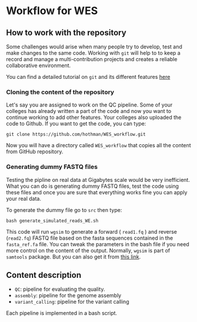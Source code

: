 # Workflow for WES 

## How to work with the repository

Some challenges would arise when many people try to develop, test and make changes to the same code. Working with `git` will help to to keep a record and manage a multi-contribution projects and creates a reliable collaborative environment. 

You can find a detailed tutorial on `git` and its different  features [here](https://github.com/hothman/PhindAccessHackathon2020/tree/master/gitTutorial)

### Cloning the content of the repository

Let's say you are assigned to work on the QC pipeline. Some of your colleges has already written a part of the code and now you want to continue working to add other features. Your colleges also uploaded the code to Github. If you want to get the code, you can type: 

```
git clone https://github.com/hothman/WES_workflow.git
```

Now you will have a directory called `WES_workflow` that copies all the content from GitHub repository. 

### Generating dummy FASTQ files

Testing the pipline on real data at Gigabytes scale would be very inefficient. What you can do is generating dummy FASTQ files, test the code using these files and once you are sure that everything works fine you can apply your real data. 

To generate the dummy file go to `src` then type: 

```
bash generate_simulated_reads_WE.sh
```

This code will run `wgsim` to generate a forward ( `read1.fq` ) and reverse (`read2.fq`) FASTQ file based on the fasta sequences contained in the `fasta_ref.fa` file.  You can tweak the parameters in the bash file if you need more control on the content of the output. Normally, `wgsim` is part of `samtools` package. But you can also get it from  [this link](https://github.com/lh3/wgsim).

## Content description

* `QC`: pipeline for evaluating the quality. 
* `assembly`: pipeline for the genome assembly
* `variant_calling`: pipeline for the variant calling

Each pipeline is implemented in a bash script. 











